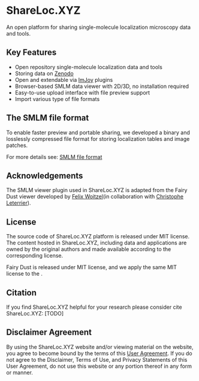 # ShareLoc.XYZ
An open platform for sharing single-molecule localization microscopy data and tools.

## Key Features
 * Open repository single-molecule localization data and tools
 * Storing data on [Zenodo](https://zenodo.org)
 * Open and extendable via [ImJoy](https://imjoy.io) plugins
 * Browser-based SMLM data viewer with 2D/3D, no installation required
 * Easy-to-use upload interface with file preview support
 * Import various type of file formats

## The SMLM file format

To enable faster preview and portable sharing, we developed a binary and losslessly compressed file format for storing localization tables and image patches.

For more details see: [SMLM file format](https://github.com/imodpasteur/smlm-file-format)

## Acknowledgements

The SMLM viewer plugin used in ShareLoc.XYZ is adapted from the Fairy Dust viewer developed by [Felix Woitzel](https://twitter.com/flexi23)(in collaboration with [Christophe Leterrier](https://twitter.com/christlet)).

## License

The source code of ShareLoc.XYZ platform is released under MIT license. The content hosted in ShareLoc.XYZ, including data and applications are owned by the original authors and made available according to the corresponding license.

Fairy Dust is released under MIT license, and we apply the same MIT license to the . 

## Citation
If you find ShareLoc.XYZ helpful for your research please consider cite ShareLoc.XYZ: [TODO]
## Disclaimer Agreement

By using the ShareLoc.XYZ website and/or viewing material on the website, you agree to become bound by the terms of this [User Agreement](./user-agreement.md). If you do not agree to the Disclaimer, Terms of Use, and Privacy Statements of this User Agreement, do not use this website or any portion thereof in any form or manner.
